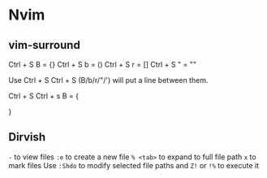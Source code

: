# Nvim

## vim-surround
Ctrl + S B = {}
Ctrl + S b = ()
Ctrl + S r = []
Ctrl + S " = ""

Use Ctrl + S Ctrl + S (B/b/r/"/') will put a line between them.

Ctrl + S Ctrl + s B = {
	
} 

## Dirvish
`-` to view files
`:e` to create a new file
`% <tab>` to expand to full file path
`x` to mark files
Use `:Shdo` to modify selected file paths and `Z!` or `!%` to execute it
